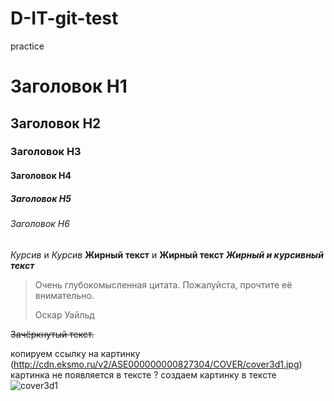 # D-IT-git-test
practice

# Заголовок H1
## Заголовок H2
### Заголовок H3
#### Заголовок H4
##### Заголовок H5
###### Заголовок H6

*Курсив* и _Курсив_
**Жирный текст** и __Жирный текст__
***Жирный и курсивный текст***
> Очень глубокомысленная цитата. Пожалуйста, прочтите её внимательно.
>
> Оскар Уайльд
> 

~~Зачёркнутый текст.~~

 копируем ссылку на картинку 
 (http://cdn.eksmo.ru/v2/ASE000000000827304/COVER/cover3d1.jpg)
  картинка не появляется в тексте ?
 создаем картинку в тексте 
 ![cover3d1](https://user-images.githubusercontent.com/110053633/181295659-bbc67f70-d676-420a-a54e-abe648a61556.jpg)
